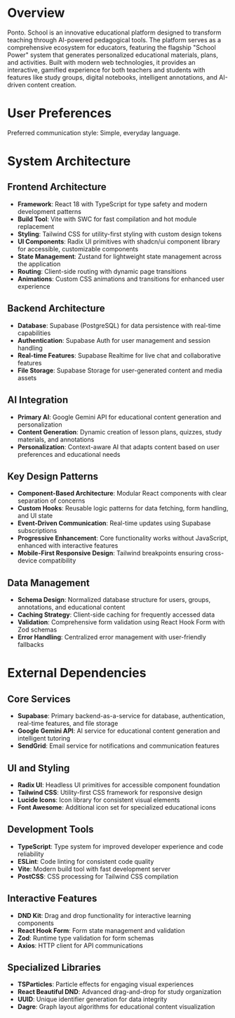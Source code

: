 # Overview

Ponto. School is an innovative educational platform designed to transform teaching through AI-powered pedagogical tools. The platform serves as a comprehensive ecosystem for educators, featuring the flagship "School Power" system that generates personalized educational materials, plans, and activities. Built with modern web technologies, it provides an interactive, gamified experience for both teachers and students with features like study groups, digital notebooks, intelligent annotations, and AI-driven content creation.

# User Preferences

Preferred communication style: Simple, everyday language.

# System Architecture

## Frontend Architecture
- **Framework**: React 18 with TypeScript for type safety and modern development patterns
- **Build Tool**: Vite with SWC for fast compilation and hot module replacement
- **Styling**: Tailwind CSS for utility-first styling with custom design tokens
- **UI Components**: Radix UI primitives with shadcn/ui component library for accessible, customizable components
- **State Management**: Zustand for lightweight state management across the application
- **Routing**: Client-side routing with dynamic page transitions
- **Animations**: Custom CSS animations and transitions for enhanced user experience

## Backend Architecture
- **Database**: Supabase (PostgreSQL) for data persistence with real-time capabilities
- **Authentication**: Supabase Auth for user management and session handling
- **Real-time Features**: Supabase Realtime for live chat and collaborative features
- **File Storage**: Supabase Storage for user-generated content and media assets

## AI Integration
- **Primary AI**: Google Gemini API for educational content generation and personalization
- **Content Generation**: Dynamic creation of lesson plans, quizzes, study materials, and annotations
- **Personalization**: Context-aware AI that adapts content based on user preferences and educational needs

## Key Design Patterns
- **Component-Based Architecture**: Modular React components with clear separation of concerns
- **Custom Hooks**: Reusable logic patterns for data fetching, form handling, and UI state
- **Event-Driven Communication**: Real-time updates using Supabase subscriptions
- **Progressive Enhancement**: Core functionality works without JavaScript, enhanced with interactive features
- **Mobile-First Responsive Design**: Tailwind breakpoints ensuring cross-device compatibility

## Data Management
- **Schema Design**: Normalized database structure for users, groups, annotations, and educational content
- **Caching Strategy**: Client-side caching for frequently accessed data
- **Validation**: Comprehensive form validation using React Hook Form with Zod schemas
- **Error Handling**: Centralized error management with user-friendly fallbacks

# External Dependencies

## Core Services
- **Supabase**: Primary backend-as-a-service for database, authentication, real-time features, and file storage
- **Google Gemini API**: AI service for educational content generation and intelligent tutoring
- **SendGrid**: Email service for notifications and communication features

## UI and Styling
- **Radix UI**: Headless UI primitives for accessible component foundation
- **Tailwind CSS**: Utility-first CSS framework for responsive design
- **Lucide Icons**: Icon library for consistent visual elements
- **Font Awesome**: Additional icon set for specialized educational icons

## Development Tools
- **TypeScript**: Type system for improved developer experience and code reliability
- **ESLint**: Code linting for consistent code quality
- **Vite**: Modern build tool with fast development server
- **PostCSS**: CSS processing for Tailwind CSS compilation

## Interactive Features
- **DND Kit**: Drag and drop functionality for interactive learning components
- **React Hook Form**: Form state management and validation
- **Zod**: Runtime type validation for form schemas
- **Axios**: HTTP client for API communications

## Specialized Libraries
- **TSParticles**: Particle effects for engaging visual experiences
- **React Beautiful DND**: Advanced drag-and-drop for study organization
- **UUID**: Unique identifier generation for data integrity
- **Dagre**: Graph layout algorithms for educational content visualization